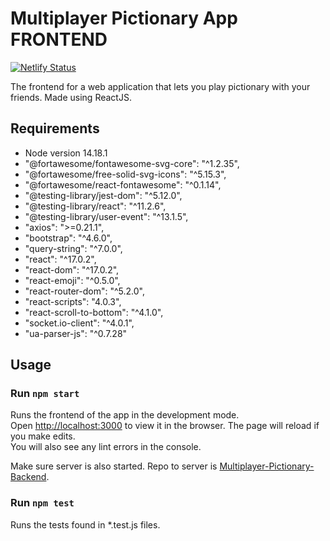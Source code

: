 # Multiplayer Pictionary App FRONTEND

[![Netlify Status](https://api.netlify.com/api/v1/badges/53dc6052-f1e9-4fe4-822e-458d30745a8d/deploy-status)](https://app.netlify.com/sites/picto/deploys)

The frontend for a web application that lets you play pictionary with your friends.
Made using ReactJS.

## Requirements
- Node version 14.18.1
- "@fortawesome/fontawesome-svg-core": "^1.2.35",
- "@fortawesome/free-solid-svg-icons": "^5.15.3",
- "@fortawesome/react-fontawesome": "^0.1.14",
- "@testing-library/jest-dom": "^5.12.0",
- "@testing-library/react": "^11.2.6",
- "@testing-library/user-event": "^13.1.5",
- "axios": ">=0.21.1",
- "bootstrap": "^4.6.0",
- "query-string": "^7.0.0",
- "react": "^17.0.2",
- "react-dom": "^17.0.2",
- "react-emoji": "^0.5.0",
- "react-router-dom": "^5.2.0",
- "react-scripts": "4.0.3",
- "react-scroll-to-bottom": "^4.1.0",
- "socket.io-client": "^4.0.1",
- "ua-parser-js": "^0.7.28"

## Usage
### Run `npm start`
Runs the frontend of the app in the development mode.<br />
Open [http://localhost:3000](http://localhost:3000) to view it in the browser.
The page will reload if you make edits.<br />
You will also see any lint errors in the console.

Make sure server is also started. Repo to server is [Multiplayer-Pictionary-Backend](https://github.com/Panda4817/Multiplayer-Pictionary-Backend).

### Run `npm test`
Runs the tests found in *.test.js files.

